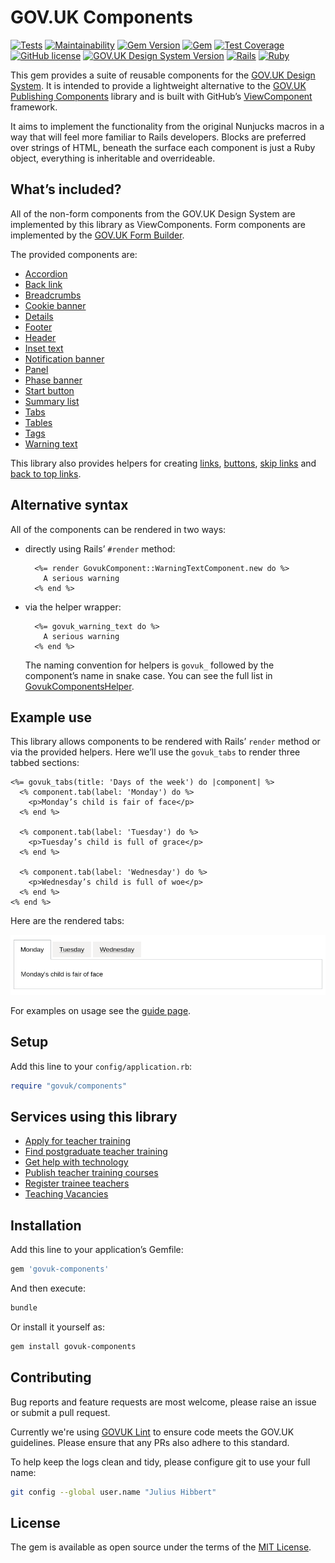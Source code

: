 # GOV.UK Components

[![Tests](https://github.com/DFE-Digital/govuk-components/workflows/Tests/badge.svg)](https://github.com/DFE-Digital/govuk-components/actions?query=workflow%3ATests)
[![Maintainability](https://api.codeclimate.com/v1/badges/cbcbc140f300b920d833/maintainability)](https://codeclimate.com/github/DFE-Digital/govuk-components/maintainability)
[![Gem Version](https://badge.fury.io/rb/govuk-components.svg)](https://badge.fury.io/rb/govuk-components)
[![Gem](https://img.shields.io/gem/dt/govuk-components?logo=rubygems)](https://rubygems.org/gems/govuk-components)
[![Test Coverage](https://api.codeclimate.com/v1/badges/cbcbc140f300b920d833/test_coverage)](https://codeclimate.com/github/DFE-Digital/govuk-components/test_coverage)
[![GitHub license](https://img.shields.io/github/license/DFE-Digital/govuk-components)](https://github.com/DFE-Digital/govuk-components/blob/main/LICENSE)
[![GOV.UK Design System Version](https://img.shields.io/badge/GOV.UK%20Design%20System-4.1.0-brightgreen)](https://design-system.service.gov.uk)
[![Rails](https://img.shields.io/badge/Rails-6.1.4.4%20%E2%95%B1%207.0.2-E16D6D)](https://weblog.rubyonrails.org/releases/)
[![Ruby](https://img.shields.io/badge/Ruby-2.7.5%20%20%E2%95%B1%203.0.3%20%20%E2%95%B1%203.1.0-E16D6D)](https://www.ruby-lang.org/en/downloads/)

This gem provides a suite of reusable components for the [GOV.UK Design System](https://design-system.service.gov.uk/). It is intended to provide a lightweight alternative to the [GOV.UK Publishing Components](https://github.com/alphagov/govuk_publishing_components) library and is built with GitHub’s [ViewComponent](https://github.com/github/view_component) framework.

It aims to implement the functionality from the original Nunjucks macros in a way that will feel more familiar to Rails developers. Blocks are preferred over strings of HTML, beneath the surface each component is just a Ruby object, everything is inheritable and overrideable.

## What’s included?

All of the non-form components from the GOV.UK Design System are implemented by this library as ViewComponents. Form components are implemented by the [GOV.UK Form Builder](https://govuk-form-builder.netlify.app/).

The provided components are:

* [Accordion](https://govuk-components.netlify.app/components/accordion)
* [Back link](https://govuk-components.netlify.app/components/back-link)
* [Breadcrumbs](https://govuk-components.netlify.app/components/breadcrumbs)
* [Cookie banner](https://govuk-components.netlify.app/components/cookie-banner)
* [Details](https://govuk-components.netlify.app/components/details)
* [Footer](https://govuk-components.netlify.app/components/footer)
* [Header](https://govuk-components.netlify.app/components/header)
* [Inset text](https://govuk-components.netlify.app/components/inset-text)
* [Notification banner](https://govuk-components.netlify.app/components/notification-banner)
* [Panel](https://govuk-components.netlify.app/components/panel)
* [Phase banner](https://govuk-components.netlify.app/components/phase-banner)
* [Start button](https://govuk-components.netlify.app/components/start-button)
* [Summary list](https://govuk-components.netlify.app/components/summary-list)
* [Tabs](https://govuk-components.netlify.app/components/tabs)
* [Tables](https://govuk-components.netlify.app/components/table)
* [Tags](https://govuk-components.netlify.app/components/tag)
* [Warning text](https://govuk-components.netlify.app/components/warning-text)

This library also provides helpers for creating [links](https://govuk-components.netlify.app/helpers/link),
[buttons](https://govuk-components.netlify.app/helpers/button), [skip links](https://govuk-components.netlify.app/helpers/skip-link)
and [back to top links](https://govuk-components.netlify.app/helpers/back-to-top-link).

## Alternative syntax

All of the components can be rendered in two ways:

* directly using Rails’ `#render` method:

  ```erb
    <%= render GovukComponent::WarningTextComponent.new do %>
      A serious warning
    <% end %>
  ```

* via the helper wrapper:

  ```erb
    <%= govuk_warning_text do %>
      A serious warning
    <% end %>
  ```

  The naming convention for helpers is `govuk_` followed by the component’s name in snake case. You can see the full list in [GovukComponentsHelper](app/helpers/govuk_components_helper.rb).

## Example use

This library allows components to be rendered with Rails’ `render` method or via the provided helpers. Here we’ll use the `govuk_tabs` to render three tabbed sections:

```erb
<%= govuk_tabs(title: 'Days of the week') do |component| %>
  <% component.tab(label: 'Monday') do %>
    <p>Monday’s child is fair of face</p>
  <% end %>

  <% component.tab(label: 'Tuesday') do %>
    <p>Tuesday’s child is full of grace</p>
  <% end %>

  <% component.tab(label: 'Wednesday') do %>
    <p>Wednesday’s child is full of woe</p>
  <% end %>
<% end %>
```

Here are the rendered tabs:

![Tabs preview](docs/images/tabs.png)

For examples on usage see the [guide page](https://govuk-components.netlify.app/).

## Setup

Add this line to your `config/application.rb`:

```ruby
require "govuk/components"
```

## Services using this library

* [Apply for teacher training](https://github.com/DFE-Digital/apply-for-teacher-training)
* [Find postgraduate teacher training](https://github.com/DFE-Digital/find-teacher-training)
* [Get help with technology](https://github.com/DFE-Digital/get-help-with-tech)
* [Publish teacher training courses](https://github.com/DFE-Digital/publish-teacher-training)
* [Register trainee teachers](https://github.com/DFE-Digital/register-trainee-teachers)
* [Teaching Vacancies](https://github.com/DFE-Digital/teaching-vacancies)

## Installation

Add this line to your application’s Gemfile:

```ruby
gem 'govuk-components'
```

And then execute:

```sh
bundle
```

Or install it yourself as:

```sh
gem install govuk-components
```

## Contributing

Bug reports and feature requests are most welcome, please raise an issue or
submit a pull request.

Currently we're using [GOVUK Lint](https://github.com/alphagov/govuk-lint) to
ensure code meets the GOV.UK guidelines. Please ensure that any PRs also adhere
to this standard.

To help keep the logs clean and tidy, please configure git to use your full name:

```sh
git config --global user.name "Julius Hibbert"
```

## License

The gem is available as open source under the terms of the [MIT License](https://opensource.org/licenses/MIT).
